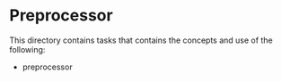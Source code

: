 # Preprocessor

This directory contains tasks that contains the concepts and use of the following:
- preprocessor
